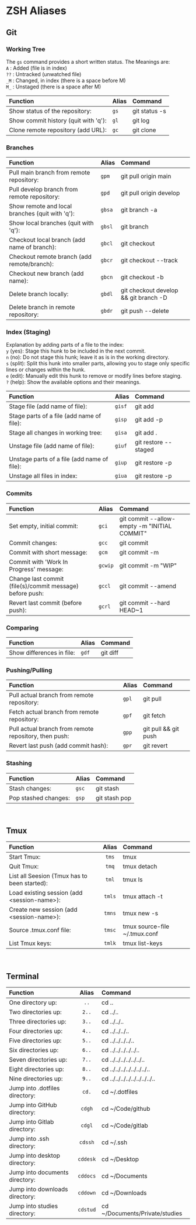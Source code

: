 # ZSH Aliases
## Git
### Working Tree
The `gs` command provides a short written status. The Meanings are:  
`A`  : Added (file is in index)  
`??` : Untracked (unwatched file)  
`_M` : Changed, in index (there is a space before M)  
`M_` : Unstaged (there is a space after M)

| Function                                        | Alias | Command       |
|:------------------------------------------------|:------|:--------------|
| Show status of the repository:                  | `gs`  | git status -s |
| Show commit history (quit with 'q'):            | `gl`  | git log       |
| Clone remote repository (add URL):              | `gc`  | git clone     |

### Branches
| Function                                        | Alias  | Command                               |
|:------------------------------------------------|:-------|:--------------------------------------|
| Pull main branch from remote repository:        | `gpm`  | git pull origin main                  |
| Pull develop branch from remote repository:     | `gpd`  | git pull origin develop               |
| Show remote and local branches (quit with 'q'): | `gbsa` | git branch -a                         |
| Show local branches (quit with 'q'):            | `gbsl` | git branch                            |
| Checkout local branch (add name of branch):     | `gbcl` | git checkout                          |
| Checkout remote branch (add remote/branch):     | `gbcr` | git checkout --track                  |
| Checkout new branch (add name):                 | `gbcn` | git checkout -b                       |
| Delete branch locally:                          | `gbdl` | git checkout develop && git branch -D |
| Delete branch in remote repository:             | `gbdr` | git push --delete                     |

### Index (Staging)
Explanation by adding parts of a file to the index:  
`y` (yes): Stage this hunk to be included in the next commit.  
`n` (no): Do not stage this hunk; leave it as is in the working directory.  
`s` (split): Split this hunk into smaller parts, allowing you to stage only specific lines or changes within the hunk.  
`e` (edit): Manually edit this hunk to remove or modify lines before staging.  
`?` (help): Show the available options and their meanings.  

| Function                                    | Alias  | Command              |
|:--------------------------------------------|:-------|:---------------------|
| Stage file (add name of file):              | `gisf` | git add              |
| Stage parts of a file (add name of file):   | `gisp` | git add -p           |
| Stage all changes in working tree:          | `gisa` | git add .            |
| Unstage file (add name of file):            | `giuf` | git restore --staged |
| Unstage parts of a file (add name of file): | `giup` | git restore -p       |
| Unstage all files in index:                 | `giua` | git restore -p       |

### Commits
| Function                                                 | Alias   | Command                                      |
|:---------------------------------------------------------|:--------|:---------------------------------------------|
| Set empty, initial commit:                               | `gci`   | git commit --allow-empty -m "INITIAL COMMIT" |
| Commit changes:                                          | `gcc`   | git commit                                   |
| Commit with short message:                               | `gcm`   | git commit -m                                |
| Commit with 'Work In Progress' message:                  | `gcwip` | git commit -m "WIP"                          |
| Change last commit (file(s)/commit message) before push: | `gccl`  | git commit --amend                           |
| Revert last commit (before push):                        | `gcrl`  | git commit --hard HEAD~1                     |

### Comparing
| Function                  | Alias | Command  |
|:--------------------------|:------|:---------|
| Show differences in file: | `gdf` | git diff |

### Pushing/Pulling
| Function                                              | Alias | Command              |
|:------------------------------------------------------|:------|:---------------------|
| Pull actual branch from remote repository:            | `gpl` | git pull             |
| Fetch actual branch from remote repository:           | `gpf` | git fetch            |
| Pull actual branch from remote repository, then push: | `gpp` | git pull && git push |
| Revert last push (add commit hash):                   | `gpr` | git revert           |

### Stashing
| Function             | Alias | Command       |
|:---------------------|:------|:--------------|
| Stash changes:       | `gsc` | git stash     |
| Pop stashed changes: | `gsp` | git stash pop |

<br>

## Tmux
| Function                                     | Alias  | Command                       |
|:---------------------------------------------|:------:|:------------------------------|
| Start Tmux:                                  | `tms`  | tmux                          |
| Quit Tmux:                                   | `tmq`  | tmux detach                   |
| List all Seesion (Tmux has to been started): | `tml`  | tmux ls                       |
| Load existing session (add \<session-name>): | `tmls` | tmux attach -t                |
| Create new session (add \<session-name>):    | `tmns` | tmux new -s                   |
| Source .tmux.conf file:                      | `tmsc` | tmux source-file ~/.tmux.conf |
| List Tmux keys:                              | `tmlk` | tmux list-keys                |

<br>

## Terminal
| Function                       | Alias    | Command                        |
|:-------------------------------|:--------:|:-------------------------------|
| One directory up:              | `..`     | cd ..                          |
| Two directories up:            | `2..`    | cd ../..                       |
| Three directories up:          | `3..`    | cd ../../..                    |
| Four directories up:           | `4..`    | cd ../../../..                 |
| Five directories up:           | `5..`    | cd ../../../../..              |
| Six directories up:            | `6..`    | cd ../../../../../..           |
| Seven directories up:          | `7..`    | cd ../../../../../../..        |
| Eight directories up:          | `8..`    | cd ../../../../../../../..     |
| Nine directories up:           | `9..`    | cd ../../../../../../../../..  |
| Jump into .dotfiles directory: | `cd.`    | cd ~/.dotfiles                 |
| Jump into GitHub directory:    | `cdgh`   | cd ~/Code/github               |
| Jump into Gitlab directory:    | `cdgl`   | cd ~/Code/gitlab               |
| Jump into .ssh directory:      | `cdssh`  | cd ~/.ssh                      |
| Jump into desktop directory:   | `cddesk` | cd ~/Desktop                   |
| Jump into documents directory: | `cddocs` | cd ~/Documents                 |
| Jump into downloads directory: | `cddown` | cd ~/Downloads                 |
| Jump into studies directory:   | `cdstud` | cd ~/Documents/Private/studies |






















